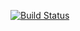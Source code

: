 [![Build Status](https://travis-ci.org/uhoh-itsmaciek/attr_vault.svg)](https://travis-ci.org/uhoh-itsmaciek/attr_vault)
